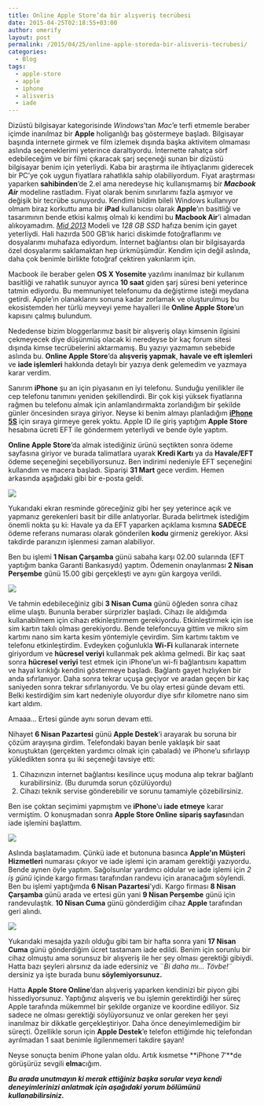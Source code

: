 ```yaml
---
title: Online Apple Store’da bir alışveriş tecrübesi
date: 2015-04-25T02:18:55+03:00
author: omerify
layout: post
permalink: /2015/04/25/online-apple-storeda-bir-alisveris-tecrubesi/
categories:
  - Blog
tags:
  - apple-store
  - apple
  - iphone
  - alisveris
  - iade
---
```


Dizüstü bilgisayar kategorisinde _Windows_’tan _Mac_’e terfi etmemle beraber içimde inanılmaz bir **Apple** holiganlığı baş göstermeye başladı. Bilgisayar başında internete girmek ve film izlemek dışında başka aktivitem olmaması aslında seçeneklerimi yeterince daraltıyordu. İnternette rahatça sörf edebileceğim ve bir filmi çıkaracak şarj seçeneği sunan bir dizüstü bilgisayar benim için yeterliydi. Kaba bir araştırma ile ihtiyaçlarımı giderecek bir PC’ye çok uygun fiyatlara rahatlıkla sahip olabiliyordum. Fiyat araştırması yaparken **sahibinden**’de 2.el ama neredeyse hiç kullanışmamış bir **_Macbook Air_** modeline rastladım. Fiyat olarak benim sınırlarımı fazla aşmıyor ve değişik bir tecrübe sunuyordu. Kendimi bildim bileli Windows kullanıyor olmam biraz korkuttu ama bir **iPad** kullanıcısı olarak **Apple**’ın basitliği ve tasarımının bende etkisi kalmış olmalı ki kendimi bu **Macbook Air**’i almadan alıkoyamadım. <a href="https://support.apple.com/kb/SP678?locale=tr_TR" target="_blank" rel="noreferrer noopener nofollow"><em>Mid 2013</em></a> Modeli ve _128 GB SSD_ hafıza benim için gayet yeterliydi. Hali hazırda 500 GB’lık harici diskimde fotoğraflarımı ve dosyalarımı muhafaza ediyordum. İnternet bağlantısı olan bir bilgisayarda özel dosyalarımı saklamaktan hep ürkmüşümdür. Kendim için değil aslında, daha çok benimle birlikte fotoğraf çektiren yakınlarım için.

Macbook ile beraber gelen **OS X Yosemite** yazılımı inanılmaz bir kullanım basitliği ve rahatlık sunuyor ayrıca **10 saat** giden şarj süresi beni yeterince tatmin ediyordu. Bu memnuniyet telefonumu da değiştirme isteği meydana getirdi. Apple’ın olanaklarını sonuna kadar zorlamak ve oluşturulmuş bu ekosistemden her türlü meyveyi yeme hayalleri ile **Online Apple Store**’un kapısını çalmış bulundum.

Nededense bizim bloggerlarımız basit bir alışveriş olayı kimsenin ilgisini çekmeyecek diye düşünmüş olacak ki neredeyse bir kaç forum sitesi dışında kimse tecrübelerini aktarmamış. Bu yazıyı yazmamın sebebide aslında bu. **Online Apple Store**’da **alışveriş yapmak**, **havale ve eft işlemleri** ve **iade işlemleri** hakkında detaylı bir yazıya denk gelemedim ve yazmaya karar verdim.

Sanırım **iPhone** şu an için piyasanın en iyi telefonu. Sunduğu yenilikler ile cep telefonu tanımını yeniden şekillendirdi. Bir çok kişi yüksek fiyatlarına rağmen bu telefonu almak için anlamlandırmakta zorlandığım bir şekilde günler öncesinden sıraya giriyor. Neyse ki benim almayı planladığım <a href="http://store.apple.com/tr/buy-iphone/iphone5s" target="_blank" rel="noreferrer noopener nofollow"><strong>iPhone 5S</strong></a> için sıraya girmeye gerek yoktu. Apple ID ile giriş yaptığım **Apple Store** hesabına ücreti EFT ile göndermem yeterliydi ve bende öyle yaptım.

**Online Apple Store**’da almak istediğiniz ürünü seçtikten sonra ödeme sayfasına giriyor ve burada talimatlara uyarak **Kredi Kartı** ya da **Havale/EFT** ödeme seçeneğini seçebiliyorsunuz. Ben indirimi nedeniyle EFT seçeneğini kullandım ve macera başladı. Siparişi **31 Mart** gece verdim. Hemen arkasında aşağıdaki gibi bir e-posta geldi.

![](https://omerify.github.io/blog/assets/img/2015/04/ekran-resmi-online-apple-store-odeme-bilgi.png)

Yukarıdaki ekran resminde göreceğiniz gibi her şey yeterince açık ve yapmanız gerekenleri basit bir dille anlatıyorlar. Burada belirtmek istediğim önemli nokta şu ki: Havale ya da EFT yaparken açıklama kısmına **SADECE** ödeme referans numarası olarak gönderilen **kodu** girmeniz gerekiyor. Aksi takdirde paranızın işlenmesi zaman alabiliyor.

Ben bu işlemi **1 Nisan Çarşamba** günü sabaha karşı 02.00 sularında (EFT yaptığım banka Garanti Bankasıydı) yaptım. Ödemenin onaylanması **2 Nisan Perşembe** günü 15.00 gibi gerçekleşti ve aynı gün kargoya verildi.

![](https://omerify.github.io/blog/assets/img/2015/04/ekran-resmi-apple-online-stpre-iphone-siparis-onay.png)

Ve tahmin edebileceğiniz gibi **3 Nisan Cuma** günü öğleden sonra cihaz elime ulaştı. Bununla beraber sürprizler başladı. Cihazı ile aldığımda kullanabilmem için cihazı etkinleştirmem gerekiyordu. Etkinleştirmek için ise sim kartın takılı olması gerekiyordu. Bende telefoncuya gittim ve mikro sim kartımı nano sim karta kesim yöntemiyle çevirdim. Sim kartımı taktım ve telefonu etkinleştirdim. Evdeyken çoğunlukla **Wi-Fi** kullanarak internete giriyordum ve **hücresel veriyi** kullanmak pek aklıma gelmedi. Bir kaç saat sonra **hücresel veriyi** test etmek için iPhone’un wi-fi bağlantısını kapattım ve hayal kırıklığı kendini göstermeye başladı. Bağlantı gayet hızlıyken bir anda sıfırlanıyor. Daha sonra tekrar uçuşa geçiyor ve aradan geçen bir kaç saniyeden sonra tekrar sıfırlanıyordu. Ve bu olay ertesi günde devam etti. Belki kestirdiğim sim kart nedeniyle oluyordur diye sıfır kilometre nano sim kart aldım.

Amaaa… Ertesi günde aynı sorun devam etti.

Nihayet **6 Nisan Pazartesi** günü **Apple Destek**’i arayarak bu soruna bir çözüm arayışına girdim. Telefondaki bayan benle yaklaşık bir saat konuştuktan (gerçekten yardımcı olmak için çabaladı) ve iPhone’u sıfırlayıp yükledikten sonra şu iki seçeneği tavsiye etti:

  1. Cihazınızın internet bağlantısı kesilince uçuş moduna alıp tekrar bağlantı kurabilirsiniz. (Bu durumda sorun çözülüyordu)
  2. Cihazı teknik servise gönderebilir ve sorunu tamamiyle çözebilirsiniz.

Ben ise çoktan seçimimi yapmıştım ve **iPhone**’u **iade etmeye** karar vermiştim. O konuşmadan sonra **Apple Store Online** **sipariş sayfası**ndan iade işlemini başlattım.

![](https://omerify.github.io/blog/assets/img/2015/04/ekran-resmi-online-apple-store-iade.png)

Aslında başlatamadım. Çünkü iade et butonuna basınca **Apple’ın Müşteri Hizmetleri** numarası çıkıyor ve iade işlemi için aramam gerektiği yazıyordu. Bende aynen öyle yaptım. Sağolsunlar yardımcı oldular ve iade işlemi için _2 iş günü_ içinde kargo firması tarafından randevu için aranacağım söylendi. Ben bu işlemi yaptığımda **6 Nisan Pazartesi**’ydi. Kargo firması **8 Nisan Çarşamba** günü arada ve ertesi gün yani **9 Nisan Perşembe** günü için randevulaştık. **10 Nisan Cuma** günü gönderdiğim cihaz **Apple** tarafından geri alındı.

![](https://omerify.github.io/blog/assets/img/2015/04/ekran-resmi-online-apple-store-iade-onay.png)

Yukarıdaki mesajda yazılı olduğu gibi tam bir hafta sonra yani **17 Nisan Cuma** günü gönderdiğim ücret tastamam iade edildi. Benim için sorunlu bir cihaz olmuştu ama sorunsuz bir alışveriş ile her şey olması gerektiği gibiydi. Hatta bazı şeyleri alırsınız da iade edersiniz ve ¨_Bi daha mı… Tövbe!_¨ dersiniz ya işte burada bunu **söylemiyorsunuz.**

Hatta **Apple Store Online**’dan alışveriş yaparken kendinizi bir piyon gibi hissediyorsunuz. Yaptığınız alışveriş ve bu işlemin gerektirdiği her süreç Apple tarafında mükemmel bir şekilde organize ve koordine ediliyor. Siz sadece ne olması gerektiği söylüyorsunuz ve onlar gereken her şeyi inanılmaz bir dikkatle gerçekleştiriyor. Daha önce deneyimlemediğim bir süreçti. Özellikle sorun için **Apple Destek**’e telefon ettiğimde hiç telefondan ayrılmadan 1 saat benimle ilgilenmemeri takdire şayan!

Neyse sonuçta benim iPhone yalan oldu. Artık kısmetse **iPhone 7&#8242;**de görüşürüz sevgili **elma**cığım.

**_Bu arada unutmayın ki merak ettiğiniz başka sorular veya kendi deneyimlerinizi anlatmak için aşağıdaki yorum bölümünü kullanabilirsiniz._**
